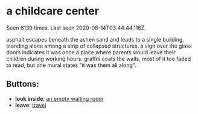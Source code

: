 # a childcare center

Seen 6139 times. Last seen 2020-08-14T03:44:44.116Z.

asphalt escapes beneath the ashen sand and leads to a single building, standing alone among a strip of collapsed structures. a sign over the glass doors indicates it was once a place where parents would leave their children during working hours. graffiti coats the walls, most of it too faded to read, but one mural states "it was them all along".

## Buttons:

- **look inside**: [an empty waiting room](an-empty-waiting-room-xqyqbv.md)
- **leave**: [travel](travel-travel.md)